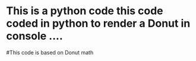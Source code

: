 # This is a python code this code coded in python to render a Donut in console ....
#This code is based on Donut math
